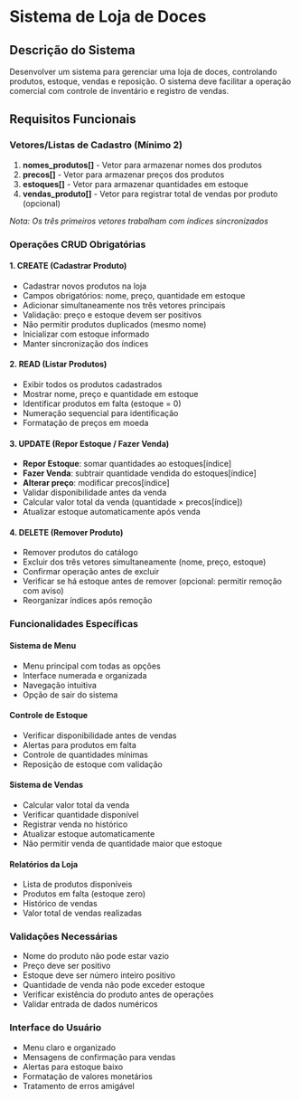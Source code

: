 # Sistema de Loja de Doces

## Descrição do Sistema
Desenvolver um sistema para gerenciar uma loja de doces, controlando produtos, estoque, vendas e reposição. O sistema deve facilitar a operação comercial com controle de inventário e registro de vendas.

## Requisitos Funcionais

### Vetores/Listas de Cadastro (Mínimo 2)
1. **nomes_produtos[]** - Vetor para armazenar nomes dos produtos
2. **precos[]** - Vetor para armazenar preços dos produtos
3. **estoques[]** - Vetor para armazenar quantidades em estoque
4. **vendas_produto[]** - Vetor para registrar total de vendas por produto (opcional)

*Nota: Os três primeiros vetores trabalham com índices sincronizados*

### Operações CRUD Obrigatórias

#### 1. CREATE (Cadastrar Produto)
- Cadastrar novos produtos na loja
- Campos obrigatórios: nome, preço, quantidade em estoque
- Adicionar simultaneamente nos três vetores principais
- Validação: preço e estoque devem ser positivos
- Não permitir produtos duplicados (mesmo nome)
- Inicializar com estoque informado
- Manter sincronização dos índices

#### 2. READ (Listar Produtos)
- Exibir todos os produtos cadastrados
- Mostrar nome, preço e quantidade em estoque
- Identificar produtos em falta (estoque = 0)
- Numeração sequencial para identificação
- Formatação de preços em moeda

#### 3. UPDATE (Repor Estoque / Fazer Venda)
- **Repor Estoque**: somar quantidades ao estoques[índice]
- **Fazer Venda**: subtrair quantidade vendida do estoques[índice]
- **Alterar preço**: modificar precos[índice]
- Validar disponibilidade antes da venda
- Calcular valor total da venda (quantidade × precos[índice])
- Atualizar estoque automaticamente após venda

#### 4. DELETE (Remover Produto)
- Remover produtos do catálogo
- Excluir dos três vetores simultaneamente (nome, preço, estoque)
- Confirmar operação antes de excluir
- Verificar se há estoque antes de remover (opcional: permitir remoção com aviso)
- Reorganizar índices após remoção

### Funcionalidades Específicas

#### Sistema de Menu
- Menu principal com todas as opções
- Interface numerada e organizada
- Navegação intuitiva
- Opção de sair do sistema

#### Controle de Estoque
- Verificar disponibilidade antes de vendas
- Alertas para produtos em falta
- Controle de quantidades mínimas
- Reposição de estoque com validação

#### Sistema de Vendas
- Calcular valor total da venda
- Verificar quantidade disponível
- Registrar venda no histórico
- Atualizar estoque automaticamente
- Não permitir venda de quantidade maior que estoque

#### Relatórios da Loja
- Lista de produtos disponíveis
- Produtos em falta (estoque zero)
- Histórico de vendas
- Valor total de vendas realizadas

### Validações Necessárias
- Nome do produto não pode estar vazio
- Preço deve ser positivo
- Estoque deve ser número inteiro positivo
- Quantidade de venda não pode exceder estoque
- Verificar existência do produto antes de operações
- Validar entrada de dados numéricos

### Interface do Usuário
- Menu claro e organizado
- Mensagens de confirmação para vendas
- Alertas para estoque baixo
- Formatação de valores monetários
- Tratamento de erros amigável

